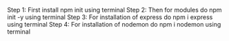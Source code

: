 Step 1:
First install npm init using terminal 
Step 2:
Then for modules do npm init -y using terminal 
Step 3:
For installation of express do npm i express using terminal
Step 4:
For installation of nodemon do npm i nodemon using terminal

